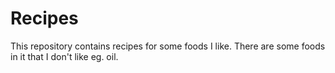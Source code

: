 # Recipes

This repository contains recipes for some foods I like.
There are some foods in it that I don't like eg. oil.
